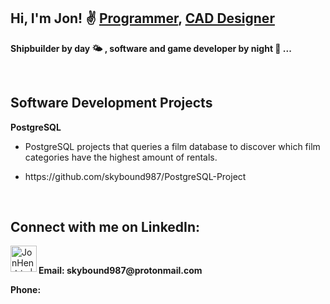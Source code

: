 <h2>Hi, I'm Jon! ✌ <a href="https://github.com/skybound987">Programmer</a>, <a href="https://www.linkedin.com/in/jonny-hendrix/">CAD Designer</a></h2>

<b>Shipbuilder by day 🌤 , software and game developer by night 🌙 ... </b>

<br>
<h2>Software Development Projects</h2>

<b>PostgreSQL</b>
  - <p>PostgreSQL projects that queries a film database to discover which film categories have the highest amount of rentals.</p>
  - <p>https://github.com/skybound987/PostgreSQL-Project</p>

<br>
<h2>Connect with me on LinkedIn:</h2>

[<img align="left" alt="JonHendrix | LinkedIn" width="42px" src="https://cdn.jsdelivr.net/npm/simple-icons@v3/icons/linkedin.svg" />][linkedin]

[linkedin]: https://www.linkedin.com/in/jonny-hendrix/
<br>
<p><b>Email: skybound987@protonmail.com</b></p>
<p><b>Phone: </b></p>
<br>
<!--
**skybound987/skybound987** is a ✨ _special_ ✨ repository because its `README.md` (this file) appears on your GitHub profile.

Here are some ideas to get you started:

- 🔭 I’m currently working on ...
- 🌱 I’m currently learning ...
- 👯 I’m looking to collaborate on ...
- 🤔 I’m looking for help with ...
- 💬 Ask me about ...
- 📫 How to reach me: ...
- 😄 Pronouns: ...
- ⚡ Fun fact: ...
-->
